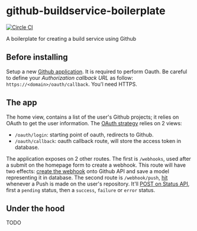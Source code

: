 # github-buildservice-boilerplate

[![Circle CI](https://circleci.com/gh/m-vdb/github-buildservice-boilerplate.svg?style=shield&circle-token=005fe273ea45c0f445bddbf53f2f90594dcfce91)](https://circleci.com/gh/m-vdb/github-buildservice-boilerplate)

A boilerplate for creating a build service using Github

## Before installing

Setup a new [Github application](https://github.com/settings/applications/new). It is required to perform
Oauth. Be careful to define your _Authorization callback URL_ as follow: `https://<domain>/oauth/callback`. You'l need HTTPS.


## The app

The home view, contains a list of the user's Github projects; it relies on OAuth to get the user information. The [OAuth strategy](https://requests-oauthlib.readthedocs.org/en/latest/examples/real_world_example.html#web-app-example-of-oauth-2-web-application-flow) relies on 2 views:
- `/oauth/login`: starting point of oauth, redirects to Github.
- `/oauth/callback`: oauth callback route, will store the access token in database.

The application exposes on 2 other routes. The first is `/webhooks`, used after a submit on the homepage form to create a webhook. This route will have two effects: [create the webhook](https://developer.github.com/v3/repos/hooks/#create-a-hook) onto Github API and save a model representing it in database. The second route is `/webhook/push`, [hit](https://developer.github.com/v3/repos/hooks/#receiving-webhooks) whenever a Push is made on the user's repository. It'll [POST on Status API](https://developer.github.com/v3/repos/statuses/#create-a-status), first a `pending` status, then a `success`, `failure` or `error` status.


## Under the hood

TODO
